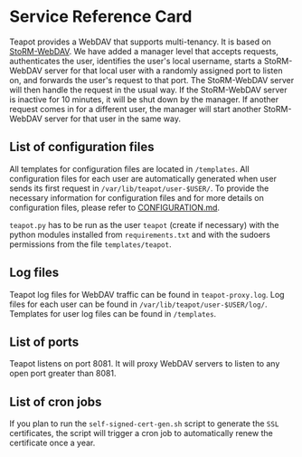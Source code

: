 # Service Reference Card

Teapot provides a WebDAV that supports multi-tenancy.
It is based on [StoRM-WebDAV](https://github.com/italiangrid/storm-webdav).
We have added a manager level that accepts requests, authenticates the user, identifies the user's local username,
starts a StoRM-WebDAV server for that local user with a randomly assigned port to listen on, and forwards the user's
request to that port. The StoRM-WebDAV server will then handle the request in the usual way. If the StoRM-WebDAV server
is inactive for 10 minutes, it will be shut down by the manager.
If another request comes in for a different user, the manager will start another StoRM-WebDAV
server for that user in the same way.

## List of configuration files

All templates for configuration files are located in `/templates`. All configuration files for each user are automatically generated when user sends its first request in `/var/lib/teapot/user-$USER/`. To provide the necessary information for configuration files and for more details on configuration files, please refer to [CONFIGURATION.md](https://gitlab.desy.de/intertwin/teapot/-/blob/main/CONFIGURATION.md?ref_type=heads).

`teapot.py` has to be run as the user `teapot` (create if necessary) with the python modules installed from `requirements.txt` and with the sudoers permissions from the file `templates/teapot`.

## Log files

Teapot log files for WebDAV traffic can be found in `teapot-proxy.log`.
Log files for each user can be found in `/var/lib/teapot/user-$USER/log/`.
Templates for user log files can be found in `/templates`.

## List of ports

Teapot listens on port 8081. It will proxy WebDAV servers to listen to any open port greater than 8081.

## List of cron jobs

If you plan to run the `self-signed-cert-gen.sh` script to generate the `SSL` certificates,
the script will trigger a cron job to automatically renew the certificate once a year.
